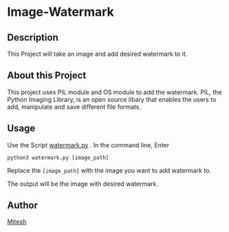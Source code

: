 # Image-Watermark

## Description

This Project will take an image and add desired watermark to it.

## About this Project

This project uses PIL module and OS module to add the watermark. PIL, the Python Imaging Library, is an open source libary that enables the users to add, manipulate and save different file formats.

## Usage

Use the Script [watermark.py](https://github.com/Python-World/python-mini-projects/blob/master/projects/Image_watermark/watermark.py) . In the command line, Enter

`python3 watermark.py [image_path]`

Replace the `[image_path]` with the image you want to add watermark to.

The output will be the image with desired watermark.

## Author
[Mitesh](https://github.com/Mitesh2499)
